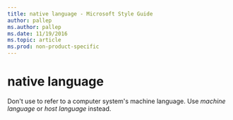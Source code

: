 ```yaml
---
title: native language - Microsoft Style Guide
author: pallep
ms.author: pallep
ms.date: 11/19/2016
ms.topic: article
ms.prod: non-product-specific
---
```


# native language

Don't use to refer to a computer system's machine language. Use *machine language* or *host language* instead.
